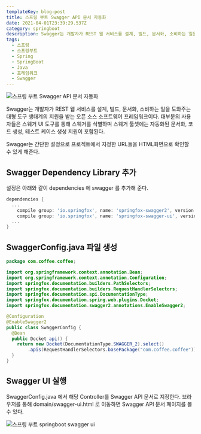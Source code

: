 ```yaml
---
templateKey: blog-post
title: 스프링 부트 Swagger API 문서 자동화
date: 2021-04-01T23:39:29.537Z
category: springboot
description: Swagger는 개발자가 REST 웹 서비스를 설계, 빌드, 문서화, 소비하는 일을 도와주는 대형 도구 생태계의 지원을 받는 오픈 소스 소프트웨어 프레임워크이다. 대부분의 사용자들은 스웨거 UI 도구를 통해 스웨거를 식별하며 스웨거 툴셋에는 자동화된 문서화, 코드 생성, 테스트 케이스 생성 지원이 포함되며, 간단한 설정으로 프로젝트에서 지정한 URL들을 HTML화면으로 확인할 수 있게 해준다.
tags:
  - 스프링
  - 스프링부트
  - Spring
  - SpringBoot
  - Java
  - 프레임워크
  - Swagger
---
```


![스프링 부트 Swagger API 문서 자동화](//assets/springboot.png "스프링 부트 Swagger API 문서 자동화")

Swagger는 개발자가 REST 웹 서비스를 설계, 빌드, 문서화, 소비하는 일을 도와주는 대형 도구 생태계의 지원을 받는 오픈 소스 소프트웨어 프레임워크이다. 대부분의 사용자들은 스웨거 UI 도구를 통해 스웨거를 식별하며 스웨거 툴셋에는 자동화된 문서화, 코드 생성, 테스트 케이스 생성 지원이 포함된다.

Swagger는 간단한 설정으로 프로젝트에서 지정한 URL들을 HTML화면으로 확인할 수 있게 해준다.

## Swagger Dependency Library 추가

설정은 아래와 같이 dependencies 에 swagger 를 추가해 준다.

```groovy
dependencies {
  ...
	compile group: 'io.springfox', name: 'springfox-swagger2', version: '2.9.2'
	compile group: 'io.springfox', name: 'springfox-swagger-ui', version: '2.9.2'
  ...
}
```

## SwaggerConfig.java 파일 생성

```java
package com.coffee.coffee;

import org.springframework.context.annotation.Bean;
import org.springframework.context.annotation.Configuration;
import springfox.documentation.builders.PathSelectors;
import springfox.documentation.builders.RequestHandlerSelectors;
import springfox.documentation.spi.DocumentationType;
import springfox.documentation.spring.web.plugins.Docket;
import springfox.documentation.swagger2.annotations.EnableSwagger2;

@Configuration
@EnableSwagger2
public class SwaggerConfig {
  @Bean
  public Docket api() {
    return new Docket(DocumentationType.SWAGGER_2).select()
        .apis(RequestHandlerSelectors.basePackage("com.coffee.coffee")).paths(PathSelectors.any()).build();
  }
}
```

## Swagger UI 실행

SwaggerConfig.java 에서 해당 Controller를 Swagger API 문서로 지정한다.
브라우저를 통해 domain/swagger-ui.html 로 이동하면 Swagger API 문서 페이지를 볼 수 있다.

![스프링 부트 springboot swagger ui](//assets/springboot-swagger-ui.png "스프링 부트 springboot swagger ui")
